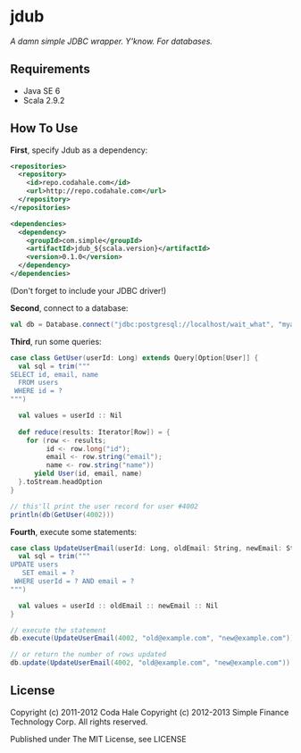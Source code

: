 jdub
====

*A damn simple JDBC wrapper. Y'know. For databases.*


Requirements
------------

* Java SE 6
* Scala 2.9.2

How To Use
----------

**First**, specify Jdub as a dependency:

```xml
<repositories>
  <repository>
    <id>repo.codahale.com</id>
    <url>http://repo.codahale.com</url>
  </repository>
</repositories>

<dependencies>
  <dependency>
    <groupId>com.simple</groupId>
    <artifactId>jdub_${scala.version}</artifactId>
    <version>0.1.0</version>
  </dependency>
</dependencies>
```

(Don't forget to include your JDBC driver!)

**Second**, connect to a database:

```scala
val db = Database.connect("jdbc:postgresql://localhost/wait_what", "myaccount", "mypassword")
```

**Third**, run some queries:

```scala
case class GetUser(userId: Long) extends Query[Option[User]] {
  val sql = trim("""
SELECT id, email, name
  FROM users
 WHERE id = ?
""")

  val values = userId :: Nil
  
  def reduce(results: Iterator[Row]) = {
    for (row <- results;
         id <- row.long("id");
         email <- row.string("email");
         name <- row.string("name"))
      yield User(id, email, name)
  }.toStream.headOption
}

// this'll print the user record for user #4002
println(db(GetUser(4002)))
```

**Fourth**, execute some statements:

```scala
case class UpdateUserEmail(userId: Long, oldEmail: String, newEmail: String) extends Statement {
  val sql = trim("""
UPDATE users
   SET email = ?
 WHERE userId = ? AND email = ?
""")

  val values = userId :: oldEmail :: newEmail :: Nil
}

// execute the statement
db.execute(UpdateUserEmail(4002, "old@example.com", "new@example.com"))

// or return the number of rows updated
db.update(UpdateUserEmail(4002, "old@example.com", "new@example.com"))
```


License
-------

Copyright (c) 2011-2012 Coda Hale
Copyright (c) 2012-2013 Simple Finance Technology Corp. All rights reserved.

Published under The MIT License, see LICENSE
